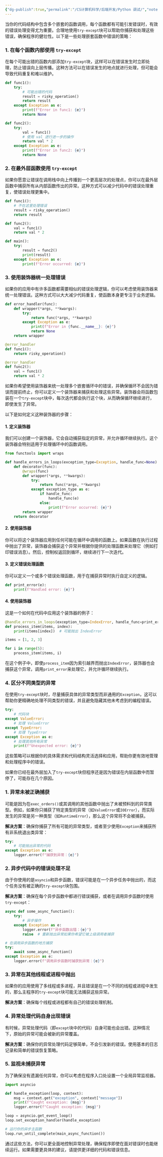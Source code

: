 ```yaml
---
{"dg-publish":true,"permalink":"/CS计算机科学/后端开发/Python 调试/","noteIcon":"","created":"2024-08-28T17:27:38.000+08:00","updated":"2024-04-23T23:08:21.000+08:00"}
---
```



当你的代码结构中包含多个嵌套的函数调用，每个函数都有可能引发错误时，有效的错误处理变得尤为重要。合理地使用`try-except`块可以帮助你捕获和处理这些错误，确保程序的健壮性。以下是一些处理嵌套函数中错误的策略：

### 1. 在每个函数内部使用 `try-except`

在每个可能出错的函数内部添加`try-except`块，这样可以在错误发生时立即处理，防止错误向上层传播。这种方法可以在错误发生的地点就进行处理，但可能会导致代码重复和难以维护。

```python
def func1():
    try:
        # 可能出错的代码
        result = risky_operation()
        return result
    except Exception as e:
        print(f"Error in func1: {e}")
        return None

def func2():
    try:
        val = func1()
        # 使用 val 进行进一步的操作
        return val * 2
    except Exception as e:
        print(f"Error in func2: {e}")
        return None
```

### 2. 在最外层函数使用 `try-except`

如果你愿意让错误在调用栈中向上传播到一个更高层次的处理点，你可以在最外层函数中捕获所有从内部函数传出的异常。这种方式可以减少代码中的错误处理重复，使错误处理更集中。

```python
def func1():
    # 不在这里处理错误
    result = risky_operation()
    return result

def func2():
    val = func1()
    return val * 2

def main():
    try:
        result = func2()
        print(result)
    except Exception as e:
        print(f"Error occurred: {e}")
```

### 3. 使用装饰器统一处理错误

如果你的应用中有许多函数都需要相似的错误处理逻辑，你可以考虑使用装饰器来统一处理错误。这种方式可以大大减少代码重复，使函数本身更专注于业务逻辑。

```python
def error_handler(func):
    def wrapper(*args, **kwargs):
        try:
            return func(*args, **kwargs)
        except Exception as e:
            print(f"Error in {func.__name__}: {e}")
            return None
    return wrapper

@error_handler
def func1():
    return risky_operation()

@error_handler
def func2():
    val = func1()
    return val * 2
```

如果你希望使用装饰器来统一处理多个嵌套循环中的错误，并确保循环不会因为错误而提前终止，你可以定义一个装饰器来捕获和处理这些异常。装饰器会将函数包装在一个`try-except`块中，每次迭代都会执行这个块，从而确保循环继续进行，即使发生了异常。

以下是如何定义这种装饰器的步骤：

#### 1. 定义装饰器

我们可以创建一个装饰器，它会自动捕获指定的异常，并允许循环继续执行。这个装饰器会特别适用于处理循环中的函数调用。

```python
from functools import wraps

def handle_errors_in_loops(exception_type=Exception, handle_func=None):
    def decorator(func):
        @wraps(func)
        def wrapper(*args, **kwargs):
            try:
                return func(*args, **kwargs)
            except exception_type as e:
                if handle_func:
                    handle_func(e)
                else:
                    print(f"Error occurred: {e}")
        return wrapper
    return decorator
```

#### 2. 使用装饰器

你可以将这个装饰器应用到任何可能在循环中调用的函数上。如果函数在执行过程中抛出了异常，装饰器会捕获这个异常并根据你提供的处理函数来处理它（例如打印错误消息）。然后，控制权返回到循环，继续进行下一次迭代。

#### 3. 定义错误处理函数

你可以定义一个或多个错误处理函数，用于在捕获异常时执行自定义的逻辑。

```python
def print_error(e):
    print(f"Handled error: {e}")
```

#### 4. 使用装饰器

这是一个如何在代码中应用这个装饰器的例子：

```python
@handle_errors_in_loops(exception_type=IndexError, handle_func=print_error)
def process_item(items, index):
    print(items[index])  # 可能抛出 IndexError

items = [1, 2, 3]

for i in range(5):
    process_item(items, i)
```

在这个例子中，即使`process_item`因为索引越界而抛出`IndexError`，装饰器也会捕获这个异常，调用`print_error`来处理它，并允许循环继续执行。

### 4. 区分不同类型的异常

在使用`try-except`块时，尽量捕获具体的异常类型而非通用的`Exception`，这可以帮助你更精确地处理不同类型的错误，并且避免隐藏其他未考虑到的编程错误。

```python
try:
    # 代码块
except ValueError:
    # 处理 ValueError
except TypeError:
    # 处理 TypeError
except Exception as e:
    # 处理其他所有异常
    print(f"Unexpected error: {e}")
```

这些策略可以根据你的具体需求和代码结构灵活选择和应用，帮助你更有效地管理和处理程序中的错误。

如果你已经在最外层加入了`try-except`块但程序还是因为错误在内层函数中而暂停了，可能存在几个原因。

### 1. **异常未被正确捕获**

可能是因为在`exec_orders()`或其调用的其他函数中抛出了未被预料到的异常类型。例如，如果你只捕获了特定类型的异常（如`ValueError`或`IOError`），而实际发生的异常是另一种类型（如`RuntimeError`），那么这个异常将不会被捕获。

**解决方案**：确保你捕获了所有可能的异常类型，或者至少使用`Exception`来捕获所有非系统退出类异常：

```python
try:
    # 可能抛出异常的代码
except Exception as e:
    logger.error(f"捕获到异常：{e}")
```

### 2. **异步代码中的错误处理不足**

由于你使用的是`asyncio`和异步函数，错误可能是在一个异步任务中抛出的，而这个任务没有被正确的`try-except`块包围。

**解决方案**：确保在每个异步函数中都进行错误捕获，或者在调用异步函数时使用`try-except`：

```python
async def some_async_function():
    try:
        # 异步操作
    except Exception as e:
        logger.error(f"异步函数出错：{e}")
        raise  # 重新抛出异常如果你希望它被上级调用者捕获

# 在调用异步函数的地方捕获
try:
    await some_async_function()
except Exception as e:
    logger.error(f"调用异步函数时捕获到异常：{e}")
```

### 3. **异常在其他线程或进程中抛出**

如果你的应用使用了多线程或多进程，并且错误是在一个不同的线程或进程中发生的，那么主程序的`try-except`块可能无法捕获这些异常。

**解决方案**：确保每个线程或进程都有自己的错误处理机制。

### 4. **异常处理代码自身出现错误**

有时候，异常处理代码（即`except`块中的代码）自身可能也会出错。这种情况下，原始的异常可能会被新的异常覆盖。

**解决方案**：确保你的异常处理代码足够简单，不会引发新的错误。使用基本的日志记录和简单的错误恢复策略。

### 5. **监视未捕获异常**

为了确保没有遗漏任何异常，你可以考虑在程序入口处设置一个全局异常监视器。

```python
import asyncio

def handle_exception(loop, context):
    msg = context.get("exception", context["message"])
    print(f"Caught exception: {msg}")
    logger.error(f"Caught exception: {msg}")

loop = asyncio.get_event_loop()
loop.set_exception_handler(handle_exception)

# 运行你的异步主函数
loop.run_until_complete(main_async_function())
```

通过这些方法，你可以更全面地控制异常处理，确保程序即使在面对错误时也能继续运行。如果需要更具体的建议，请提供更详细的代码和错误信息。
